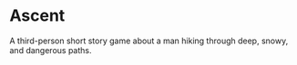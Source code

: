 # Ascent

A third-person short story game about a man hiking through deep, snowy, and dangerous paths.
